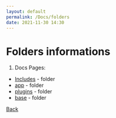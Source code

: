 ```yaml
---
layout: default
permalink: /Docs/folders
date: 2021-11-30 14:30
---
```


# Folders informations

1. Docs Pages:

- <a href="./includes_folder">Includes</a> - folder
- <a href="./app_folder">app</a> - folder
- <a href="./plugins_folder">plugins</a> - folder
- <a href="./base_folder">base</a> - folder

<a href="..">Back</a>
